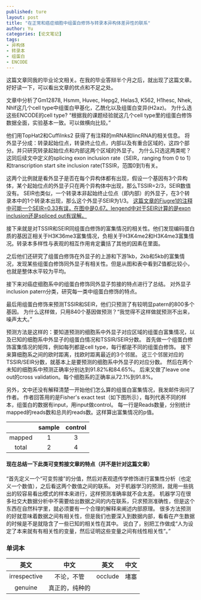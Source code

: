 ```yaml
---
published: ture
layout: post
title: "在正常和癌症细胞中组蛋白修饰与转录本异构体差异性的联系"
author: Yu
categories: [论文笔记]
tags:
- 异构体
- 转录本
- 组蛋白
- ENCODE
---
```


这篇文章同我的毕业论文相关。在我的毕业答辩半个月之后，就出现了这篇文章。好好读一下，可以看出文章的优点和不足之处。

文章中分析了Gm12878, Hsmm, Huvec, Hepg2, Helas3, K562, H1hesc, Nhek, Nhlf这几个cell type中组蛋白甲基化，乙酰化以及组蛋白变异(H2az)。
为什么选这些ENCODE的cell type? <q>根据我的课题经验就这几个cell type里的组蛋白修饰数据全面，实验基本一致。可以做横向比较。</q>

他们用TopHat2和Cuffilnks2 获得了有注释的mRNA和lincRNA的相关信息。
将外显子分成：转录起始位点，转录终止位点，内部以及有重合区域的，这四个部分。并只研究转录起始位点和内部这两个区域的外显子。
为什么只选这两类呢？这同后续文中定义的splicing exon inclusion rate（SEIR，ranging from 0 to 1）和transcription start site inclusion rate(TSSIR，范围0到1)有关。

这两个比例就是看外显子是否在每个异构体都有出现，假设一个基因有3个异构体，某个起始位点的外显子只在两个异构体中出现，那么TSSIR=2/3，SEIR数值没有。
SEIR也类似，一个转录本非起始终止位点（即内部）的外显子，在3个转录本中的1个转录本出现，那么这个外显子SEIR为1/3。
<u>这篇文章的Fiugre1的注释中可能一个SEIR=0.33有误，在图中是0.67。lengend中对于SEIR计算的是exon inclusion还是spliced out有误解。</u>

接下来就是对TSSIR和SEIR同组蛋白修饰的富集情况的相关性。他们发现编码蛋白质的基因正相关于H3K36me3富集情况，负相关于H3K4me2和H3K4me3富集情况。转录本多样性与表观的相互作用肯定囊括了其他的因素在里面。

之后他们还研究了组蛋白修饰在外显子的上游和下游1kb，2kb和5kb的富集情况，发现某些组蛋白修饰同外显子有相关性。但是从图和表中看到Z值都比较小，也就是整体水平较为平均。

接下来对癌症细胞系中的组蛋白修饰同外显子剪接的特点进行了总结。
对外显子inclusion patern分类，研究每一类中组蛋白修饰的特点。

最后用组蛋白修饰来预测TSSIR和SEIR，他们只预测了有较明显patern的800多个基因。
为什么这样做，只用840个基因做预测？<q>我觉得不这样做就预测不出来，噪声太大。</q>

预测方法是这样的：要知道预测的细胞系中外显子对应区域的组蛋白富集情况，以及已知的细胞系中外显子的组蛋白情况和TSSIR/SEIR分数。
首先做一个组蛋白修饰富集情况的矩阵，例如每列都是cell type，每行都是不同的组蛋白修饰。
接下来算细胞系之间的欧时距离，找欧时距离最近的3个邻居。
这三个邻居对应的TSSIR/SEIR分数，就基本上是要预测的细胞系中外显子的对应分数。
然后在两个未知的细胞系中预测正确率分别达到91.82%和84.65%。
后来又做了leave one out的cross validation。每个细胞系的正确率从72.1%到91.8%。

另外，文中还没有解释清楚一开始他们怎么算的组蛋白富集情况，我发邮件询问了作者。
作者回答用的是Fisher's exact test（如下图所示），每列代表不同的样本，组蛋白的数据有input，用input做control。
每一行是Reads数量，分别统计mapped的reads数和总共的reads数。这样算出富集情况的p值。

||sample|control|
|:----:|:----:|:----:|
|mapped|1|3|
|total|2|4|


#### 现在总结一下此类可变剪接文章的特点（并不是针对这篇文章）

<q>首先定义一个“可变剪接”的分值，然后对表观遗传学修饰进行富集性分析（也定义一个数值），之后看这两个数值之间的联系。
对于机器学习的预测，就用一些挑出的较容易看出模式的样本来进行，这样预测准确率就不会太差。
机器学习在很多社交大数据分析中不需要给出数据之间的内在联系，只求预测准确性，但是这个东西在自然科学里，就必须要有一个合理的解释来阐述内部原理。
很多方法预测的好就意味着数据之间有相关性，但是我们也要深入到数据内部，看看在产生数据的时候是不是就隐含了一些已知的相关性在其中。
说白了，别把工作做成“人为设定了本来就有有相关性的变量，然后证明这些变量之间有线性相关性”。</q>




### 单词本


|英文|中文|英文|中文|
|:----:|:----:|:----:|:----:|
|irrespective|不论，不管|occlude|堵塞|
|genuine|真正的，纯种的|||
